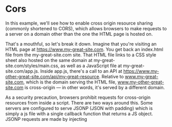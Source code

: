 # Cors

In this example, we'll see how to enable cross origin resource sharing (commonly shortened to CORS), which allows browsers to make requests to a server on a domain other than the one the HTML page is hosted on.

That's a mouthful, so let's break it down. Imagine that you're visiting an HTML page at https://www.my-great-site.com. You get back an index.html file from the my-great-site.com site. That HTML file links to a CSS style sheet also hosted on the same domain at my-great-site.com/styles/main.css, as well as a JavaScript file at my-great-site.com/app.js. Inside app.js, there's a call to an API at https://www.my-other-great-site.com/api/my-great-resource. Relative to www.my-great-site.com, which is the domain serving the HTML file, www.my-other-great-site.com is cross-origin — in other words, it's served by a different domain.

As a security precaution, browsers prohibit requests for cross-origin resources from inside a script. There are two ways around this. Some servers are configured to serve JSONP (JSON with padding) which is simply a js file with a single callback function that returns a JS object. JSONP requests are made by injecting <script> tags into the page thereby circumventing cross domain security policies.

The more modern solution to CORS is to configure response headers to allow scripts hosted on other domains to make requests to your app. At a high level, you tell the browser which domains are allowed to make requests for the resource and what methods they can use (GET, POST, PUT, DELETE, etc.).

Specifically, we need the response headers to have the following key/value pairs:

```bash
'Access-Control-Allow-Origin', '*'
'Access-Control-Allow-Headers', 'Content-Type'
'Access-Control-Allow-Methods', 'GET,POST,PUT,PATCH,DELETE'
```

When the browser makes a cross-origin AJAX request and it gets back a response with these headers, it will not block the request.

Here's what each of the headers mean:

• Access-Control-Allow-Origin is for indicating which origins can access the resource. You can limit this to a single URL, or use the wildcard * to allow any origin to request the resource.

• Access-Control-Allow-Headers is for indicating which headers can be used in the actual request. We're glossing over some detail here, but certain CORS requests actually span two requests: first a preflight request sent to see if it's safe to make the desired request. You don't need to know about that now.

• Access-Control-Allow-Methods also has to do with preflighting. It's basically about indicating which HTTP methods are enabled for CORS requests.

To implement this in an Express app, we could manually set headers for each endpoint, but that would be tedious and violate the DRY (don't repeat yourself) concept. Middleware provides a perfect solution. Here's how we can set up to allow cross-origin resource sharing (with a hat tip to Enable CORS):

```javascript
app.use(function (req, res, next) {
  res.header('Access-Control-Allow-Origin', '*');
  res.header('Access-Control-Allow-Headers', 'Content-Type');
  res.header('Access-Control-Allow-Methods', 'GET,POST,PUT,PATCH,DELETE');
  next();
});
```

This middleware function configures the response headers to allow CORS. That's all it takes to make your API accessible by client-side code on other domains.

This fairly minimal CORS setup will work well for most simple use cases, but when your app becomes more complex and you need to support a wider range of HTTP methods, browsers, and configurations we recommend you switch to using this pre-built CORS middleware.

